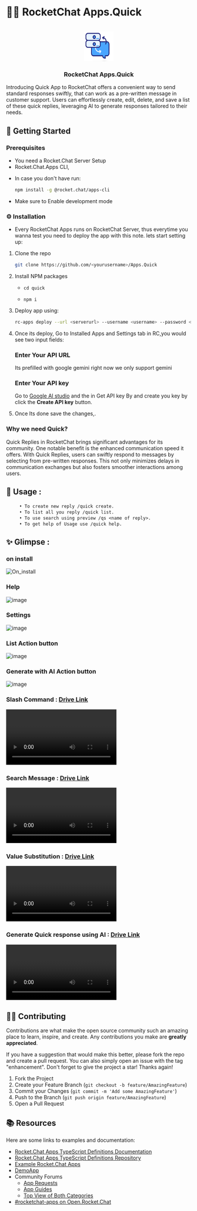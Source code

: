 #  🚀💬 RocketChat Apps.Quick


<!-- PROJECT LOGO -->
<br />
<div align="center">
  <a href="https://github.com/Nabhag8848/RocketChat.Apps-OAuth2">
    <img src="quick/icon.png" alt="Logo" width="80" height="80">
  </a>

  <h3 align="center">RocketChat Apps.Quick</h3>
</div>





Introducing Quick App to RocketChat offers a convenient way to send standard responses swiftly, that can work as a pre-written message in customer support. Users can effortlessly create, edit, delete, and save a list of these quick replies, leveraging AI to generate responses tailored to their needs.




##  📜 Getting Started

### Prerequisites

- You need a Rocket.Chat Server Setup
- Rocket.Chat.Apps CLI, 
* In case you don't have run:
  ```sh
  npm install -g @rocket.chat/apps-cli
  ```
- Make sure to Enable development mode



### ⚙️ Installation
- Every RocketChat Apps runs on RocketChat Server, thus everytime you wanna test you need to deploy the app with this note. lets start setting up:

1. Clone the repo
   ```sh
   git clone https://github.com/<yourusername>/Apps.Quick
   ```
2. Install NPM packages

   - `cd quick`
   
   - `npm i`

3. Deploy app using:
   ```sh
   rc-apps deploy --url <serverurl> --username <username> --password <password>
   ```
<!-- PROJECT SHIELDS -->
<!--
*** I'm using markdown "reference style" links for readability.
*** Reference links are enclosed in brackets [ ] instead of parentheses ( ).
*** See the bottom of this document for the declaration of the reference variables
*** for contributors-url, forks-url, etc. This is an optional, concise syntax you may use.
*** https://www.markdownguide.org/basic-syntax/#reference-style-links
-->
>

4. Once its deploy, Go to Installed Apps and Settings tab in RC,you would see two input fields:
   
    ### Enter Your API URL 
     Its prefilled with google gemini right now we only support gemini
    ### Enter Your API key
     Go to [Google AI studio](https://aistudio.google.com/) and the in Get API key By and create you key by click the **Create API key** button.

    

5. Once Its done save the changes,.
  

<!-- ABOUT THE PROJECT -->
### Why we need Quick?

 Quick Replies in RocketChat brings significant advantages for its community. One notable benefit is the enhanced communication speed it offers. With Quick Replies, users can swiftly respond to messages by selecting from pre-written responses. This not only minimizes delays in communication exchanges but also fosters smoother interactions among users.

## 🚀 Usage :

```
     • To create new reply /quick create.
     • To list all you reply /quick list.
     • To use search using preview /qs <name of reply>.
     • To get help of Usage use /quick help.

```

## ✨ Glimpse :

### on install
![On_install](https://github.com/VipinDevelops/Apps.Quick/assets/99081689/40e9f995-c8b9-4b89-bbd8-43dafd485a9c)

### Help
![image](https://github.com/VipinDevelops/Apps.Quick/assets/99081689/24663332-b3b6-4127-b4eb-e936b55c4f48)
### Settings
![image](https://github.com/VipinDevelops/Apps.Quick/assets/99081689/54b8b15b-abc2-4ea9-b94e-2418bb0b2265)
### List Action button
![image](https://github.com/VipinDevelops/Apps.Quick/assets/99081689/af7e8d86-1901-4a66-8794-8020a46d60e8)
### Generate with AI Action button
![image](https://github.com/VipinDevelops/Apps.Quick/assets/99081689/c3537864-6994-4e4f-8ce5-5bccb06f3a3b)


### Slash Command : [Drive Link](https://drive.google.com/file/d/1HqzytABNr8ByiocF7JmxUNWRI47vktaA/view?usp=sharing)
<video src="https://github.com/VipinDevelops/Apps.Quick/assets/99081689/7749ea49-2a21-42a3-95b0-38a57a26fc1a"></video>
### Search Message : [Drive Link](https://drive.google.com/file/d/1sNHGZjesVNv8dcQxSjmw89EdiV5bwJaR/view?usp=sharing)
<video src="https://github.com/VipinDevelops/Apps.Quick/assets/99081689/33ad68c3-876e-4203-8fb3-57a029c819a3"></video>
### Value Substitution :  [Drive Link](https://drive.google.com/file/d/18yatD5jauV2QQaOWOTlZnLOmEUoVMhQL/view?usp=sharing)
<video src="https://github.com/VipinDevelops/Apps.Quick/assets/99081689/bf23b9ee-5750-4a7d-a009-2da6fcc11b1b"></video>
### Generate Quick response using AI :  [Drive Link](https://drive.google.com/file/d/11jIfTW-54_RK3CPTj3CV593ygZwH2b_r/view?usp=sharing)
<video src="https://github.com/VipinDevelops/Apps.Quick/assets/99081689/f4e6e7d1-6510-428e-ba9b-7853f315e189"></video>



<!-- CONTRIBUTING -->
## 🧑‍💻 Contributing

Contributions are what make the open source community such an amazing place to learn, inspire, and create. Any contributions you make are **greatly appreciated**.

If you have a suggestion that would make this better, please fork the repo and create a pull request. You can also simply open an issue with the tag "enhancement".
Don't forget to give the project a star! Thanks again!

1. Fork the Project
2. Create your Feature Branch (`git checkout -b feature/AmazingFeature`)
3. Commit your Changes (`git commit -m 'Add some AmazingFeature'`)
4. Push to the Branch (`git push origin feature/AmazingFeature`)
5. Open a Pull Request

## 📚 Resources
Here are some links to examples and documentation:
- [Rocket.Chat Apps TypeScript Definitions Documentation](https://rocketchat.github.io/Rocket.Chat.Apps-engine/)
- [Rocket.Chat Apps TypeScript Definitions Repository](https://github.com/RocketChat/Rocket.Chat.Apps-engine)
- [Example Rocket.Chat Apps](https://github.com/graywolf336/RocketChatApps)
- [DemoApp](https://github.com/RocketChat/Rocket.Chat.Demo.App)
- Community Forums
  - [App Requests](https://forums.rocket.chat/c/rocket-chat-apps/requests)
  - [App Guides](https://forums.rocket.chat/c/rocket-chat-apps/guides)
  - [Top View of Both Categories](https://forums.rocket.chat/c/rocket-chat-apps)
- [#rocketchat-apps on Open.Rocket.Chat](https://open.rocket.chat/channel/rocketchat-apps)



<!-- MARKDOWN LINKS & IMAGES -->
<!-- https://www.markdownguide.org/basic-syntax/#reference-style-links -->
[contributors-shield]: https://img.shields.io/github/contributors/VipinDevelops/Apps.Quick?style=for-the-badge
[contributors-url]:https://github.com/VipinDevelops/Apps.Quick/graphs/contributors
[forks-shield]: https://img.shields.io/github/forks/VipinDevelops/Apps.Quick?style=for-the-badge
[forks-url]:https://github.com/VipinDevelops/Apps.Quick/network/members
[stars-shield]: https://img.shields.io/github/stars/VipinDevelops/Apps.Quick?style=for-the-badge
[stars-url]:https://github.com/VipinDevelops/Apps.Quick/stargazers
[issues-shield]: https://img.shields.io/github/issues/VipinDevelops/Apps.Quick?style=for-the-badge
[issues-url]:https://github.com/VipinDevelops/Apps.Quick/issues
[license-shield]: https://img.shields.io/github/license/VipinDevelops/Apps.Quick?style=for-the-badge
[license-url]:https://github.com/VipinDevelops/Apps.Quick/blob/master/LICENSE.txt

